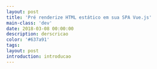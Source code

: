 ```yaml
---
layout: post
title: 'Pré renderize HTML estático em sua SPA Vue.js'
main-class: 'dev'
date: 2018-03-08 00:00:00 
description: derscricao
color: '#637a91'
tags: 
layout: post
introduction: introducao
---
```



